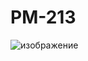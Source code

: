 # PM-213
 ![изображение](https://github.com/user-attachments/assets/a224b242-e765-4bd4-8cae-698823539046)

